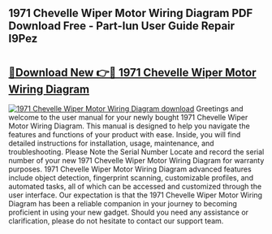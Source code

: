 ## 1971 Chevelle Wiper Motor Wiring Diagram PDF Download Free - Part-Iun User Guide Repair I9Pez

# <h2><a href="http://dfql5kt.blite.top/?on=1971+Chevelle+Wiper+Motor+Wiring+Diagram">🔗Download New 👉🔴 1971 Chevelle Wiper Motor Wiring Diagram</a></h2>

[![1971 Chevelle Wiper Motor Wiring Diagram download](https://i.imgur.com/lujVjoI.png)](http://dfql5kt.blite.top/?on=1971+Chevelle+Wiper+Motor+Wiring+Diagram)
Greetings and welcome to the user manual for your newly bought 1971 Chevelle Wiper Motor Wiring Diagram. This manual is designed to help you navigate the features and functions of your product with ease. Inside, you will find detailed instructions for installation, usage, maintenance, and troubleshooting. Please Note the Serial Number Locate and record the serial number of your new 1971 Chevelle Wiper Motor Wiring Diagram for warranty purposes. 1971 Chevelle Wiper Motor Wiring Diagram advanced features include object detection, fingerprint scanning, customizable profiles, and automated tasks, all of which can be accessed and customized through the user interface. Our expectation is that the 1971 Chevelle Wiper Motor Wiring Diagram has been a reliable companion in your journey to becoming proficient in using your new gadget. Should you need any assistance or clarification, please do not hesitate to contact our support team.
